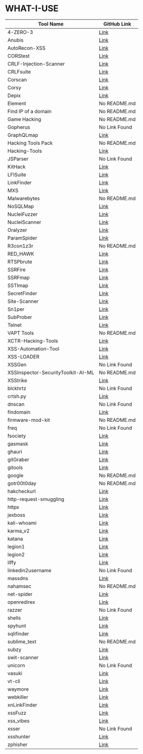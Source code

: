 # WHAT-I-USE
| Tool Name | GitHub Link |
|-----------|-------------|
| 4-ZERO-3 | [Link](https://github.com/Dheerajmadhukar/4-ZERO-3) |
| Anubis | [Link](https://github.com/jonluca/Anubis) |
| AutoRecon-XSS | [Link](https://github.com/un9nplayer/AutoRecon-XSS.git) |
| CORStest | [Link](https://github.com/RUB-NDS/CORStest) |
| CRLF-Injection-Scanner | [Link](https://github.com/MichaelStott/CRLF-Injection-Scanner) |
| CRLFsuite | [Link](https://github.com/Raghavd3v/CRLFsuite) |
| Corscan | [Link](https://github.com/Angix-Black/Corscan) |
| Corsy | [Link](https://github.com/s0md3v/Corsy) |
| Depix | [Link](https://github.com/JonasSchatz/DepixHMM) |
| Element | No README.md |
| Find IP of a domain | No README.md |
| Game Hacking | No README.md |
| Gopherus | No Link Found |
| GraphQLmap | [Link](https://github.com/swisskyrepo/GraphQLmap) |
| Hacking Tools Pack | No README.md |
| Hacking-Tools | [Link](https://github.com/aw-junaid) |
| JSParser | No Link Found |
| KitHack | [Link](https://github.com/AdrMXR/KitHack) |
| LFISuite | [Link](https://github.com/D35m0nd142/LFISuite) |
| LinkFinder | [Link](https://github.com/beautify-web/js-beautify) |
| MXS | [Link](https://github.com/sarperavci/MXS) |
| Malwarebytes | No README.md |
| NoSQLMap | [Link](https://github.com/codingo/NoSQLMap) |
| NucleiFuzzer | [Link](https://github.com/0xKayala/NucleiFuzzer) |
| NucleiScanner | [Link](https://github.com/0xKayala/NucleiScanner) |
| Oralyzer | [Link](https://github.com/r0075h3ll/Oralyzer.git) |
| ParamSpider | [Link](https://github.com/PushkraJ99/ParamSpider) |
| R3con1z3r | No README.md |
| RED_HAWK | [Link](https://github.com/Tuhinshubhra/RED_HAWK) |
| RTSPbrute | [Link](https://github.com/Ullaakut/cameradar) |
| SSRFire | [Link](https://github.com/michaelben6/SSRFIRE/) |
| SSRFmap | [Link](https://github.com/swisskyrepo/SSRFmap) |
| SSTImap | [Link](https://github.com/vladko312/sstimap) |
| SecretFinder | [Link](https://github.com/GerbenJavado/LinkFinder) |
| Site-Scanner | [Link](https://github.com/TalMaIka/Site-Scanner"><img) |
| Sn1per | [Link](https://github.com/1N3/Sn1per/releases) |
| SubProber | [Link](https://github.com/sanjai-AK47/Subprober/blob/main/LICENSE) |
| Telnet | [Link](https://github.com/9swampy/Telnet/actions/workflows/build.yml/badge.svg) |
| VAPT Tools | No README.md |
| XCTR-Hacking-Tools | [Link](https://github.com/capture0x/XCTR-Hacking-Tools) |
| XSS-Automation-Tool | [Link](https://github.com/EmperialX/XSS-Automation-Tool.git) |
| XSS-LOADER | [Link](https://github.com/capture0x/XSS-LOADER) |
| XSSGen | No Link Found |
| XSSInspector-SecurityToolkit-AI-ML | No README.md |
| XSStrike | [Link](https://github.com/s0md3v/XSStrike) |
| blckhrtz | No Link Found |
| crtsh.py | [Link](https://github.com/YashGoti/crtsh.py.git) |
| dnscan | No Link Found |
| findomain | [Link](https://github.com/Edu4rdSHL/findomain) |
| firmware-mod-kit | No README.md |
| freq | No Link Found |
| fsociety | [Link](https://github.com/Manisso/fsociety/blob/master/LICENSE) |
| gasmask | [Link](https://github.com/maldevel) |
| ghauri | [Link](https://github.com/r0oth3x49/ghauri) |
| gitGraber | [Link](https://github.com/settings/tokens) |
| gitools | [Link](https://github.com/Angix-Black/gitools) |
| google | No README.md |
| gotr00t0day | No README.md |
| hakcheckurl | [Link](https://github.com/hakluke/hakrawler) |
| http-request-smuggling | [Link](https://github.com/anshumanpattnaik/http-request-smuggling.git) |
| httpx | [Link](https://github.com/projectdiscovery/httpx) |
| jexboss | [Link](https://github.com/joaomatosf/jexboss.git) |
| kali-whoami | [Link](https://github.com/omer-dogan/kali-whoami) |
| karma_v2 | [Link](https://github.com/Dheerajmadhukar/karma_v2.git) |
| katana | [Link](https://github.com/projectdiscovery/katana) |
| legion1 | [Link](https://github.com/GoVanguard/legion) |
| legion2 | [Link](https://github.com/carlospolop/legion.git) |
| liffy | [Link](https://github.com/mzfr/liffy) |
| linkedin2username | No Link Found |
| massdns | [Link](https://github.com/blechschmidt/massdns) |
| nahamsec | No README.md |
| net-spider | [Link](https://github.com/ahmed-alnassif/net-spider.git) |
| openredirex | [Link](https://github.com/devanshbatham/OpenRedireX) |
| razzer | No Link Found |
| shells | [Link](https://github.com/theart42/Sharpcat) |
| spyhunt | [Link](https://github.com/gotr00t0day/spyhunt) |
| sqlifinder | [Link](https://github.com/americo/sqlifinder) |
| sublime_text | No README.md |
| subzy | [Link](https://github.com/PentestPad/subzy) |
| swit-scanner | [Link](https://github.com/RedSecurity/swit-scanner.git) |
| unicorn | No Link Found |
| vasuki | [Link](https://github.com/cyb3rzest/Vasuki) |
| vt-cli | [Link](https://github.com/VirusTotal/vt-cli) |
| waymore | [Link](https://github.com/xnl-h4ck3r/waymore) |
| webkiller | [Link](https://github.com/ultrasecurity/webkiller.git) |
| xnLinkFinder | [Link](https://github.com/xnl-h4ck3r/xnLinkFinder) |
| xssFuzz | [Link](https://github.com/Asperis-Security/xssFuzz) |
| xss_vibes | [Link](https://github.com/faiyazahmad07/xss_vibes) |
| xsser | No Link Found |
| xsshunter | [Link](https://github.com/mandatoryprogrammer/xsshunter) |
| zphisher | [Link](https://github.com/htr-tech/zphisher.git) |
